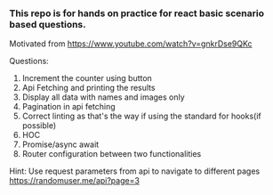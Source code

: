 ### This repo is for hands on practice for react basic scenario based questions.

Motivated from https://www.youtube.com/watch?v=gnkrDse9QKc


Questions:
1. Increment the counter  using button
2. Api Fetching and printing the results
3. Display all data with names and images only
4. Pagination in api fetching
5. Correct linting as that's the way if using the standard for hooks(if possible)
6. HOC
7. Promise/async await
8. Router configuration between two functionalities

Hint: 
Use request parameters from api to navigate to different pages
https://randomuser.me/api?page=3
